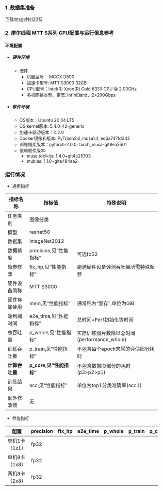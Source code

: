 ### 1. 数据集准备
[下载ImageNet2012](../../benchmarks/resnet50) 

### 2. 摩尔线程 MTT S系列 GPU配置与运行信息参考
#### 环境配置
- ##### 硬件环境
    - 硬件
      - 机器型号： MCCX D800
      - 加速卡型号: MTT S3000 32GB
      - CPU型号：Intel(R) Xeon(R) Gold 6330 CPU @ 2.00GHz
      - 多机网络类型、带宽: InfiniBand，2*200Gbps
    
- ##### 软件环境
   - OS版本：Ubuntu 20.04 LTS
   - OS kernel版本: 5.4.0-42-generic
   - 加速卡驱动版本：2.2.0
   - Docker镜像和版本: PyTroch2.0_musa1.4_ec6a747fd342 
   - 训练框架版本：pytorch-2.0.0+torch_musa-git8ea3501
   - 依赖软件版本:
     - musa toolkits: 1.4.0+git4e25703
     - mublas: 1.1.0+gite484aa2

### 运行情况

* 通用指标

| 指标名称       | 指标值                  | 特殊说明                              |
| -------------- | ----------------------- | ------------------------------------- |
| 任务类别       | 图像分类                |                                       |
| 模型           | resnet50                |                                       |
| 数据集         | ImageNet2012            |                                       |
| 数据精度       | precision,见“性能指标”  | 可选fp32                    |
| 超参修改 | fix_hp,见“性能指标” | 跑满硬件设备评测吞吐量所需特殊超参 |
| 硬件设备简称   | MTT S3000         |                                       |
| 硬件存储使用   | mem,见“性能指标”        | 通常称为“显存”,单位为GiB              |
| 端到端时间     | e2e_time,见“性能指标”   | 总时间+Perf初始化等时间               |
| 总吞吐量       | p_whole,见“性能指标”    | 实际训练图片数除以总时间(performance_whole) |
| 训练吞吐量     | p_train,见“性能指标”    | 不包含每个epoch末尾的评估部分耗时     |
| **计算吞吐量** | **p_core,见“性能指标”** | 不包含数据IO部分的耗时(p3>p2>p1)      |
| 训练结果       | acc,见“性能指标”        | 单位为top1分类准确率(acc1)            |
| 额外修改项     | 无                      |                                       |

* 性能指标

| 配置               | precision | fix_hp | e2e_time | p_whole | p_train | p_core | acc  | mem |
| ------------------ | --------- | ---- | ---- | ---- | ---- | ---- |  ---- | ---- |
| 单机1卡（1x1） | fp32 |  |  |  |     |  |  |  |
| 单机8卡（1x8） | fp32 | |     |     |   |    | |  |
| 两机8卡（2x8） | fp32 |  |  |  |     |  | | |
